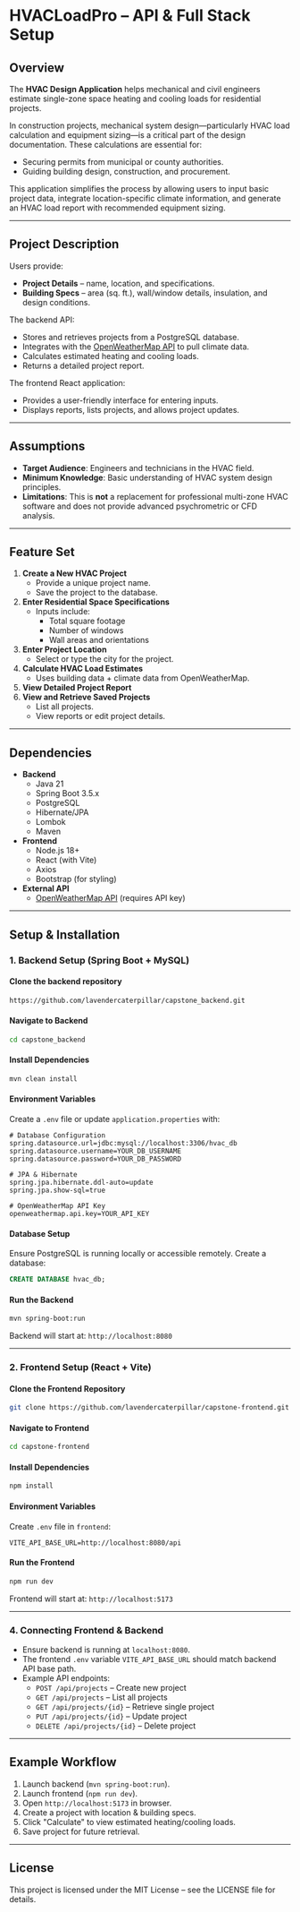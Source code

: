 # HVACLoadPro – API & Full Stack Setup

## Overview

The **HVAC Design Application** helps mechanical and civil engineers estimate single-zone space heating and cooling loads for residential projects.

In construction projects, mechanical system design—particularly HVAC load calculation and equipment sizing—is a critical part of the design documentation. These calculations are essential for:

- Securing permits from municipal or county authorities.
- Guiding building design, construction, and procurement.

This application simplifies the process by allowing users to input basic project data, integrate location-specific climate information, and generate an HVAC load report with recommended equipment sizing.

---

## Project Description

Users provide:

- **Project Details** – name, location, and specifications.
- **Building Specs** – area (sq. ft.), wall/window details, insulation, and design conditions.

The backend API:

- Stores and retrieves projects from a PostgreSQL database.
- Integrates with the [OpenWeatherMap API](https://openweathermap.org/) to pull climate data.
- Calculates estimated heating and cooling loads.
- Returns a detailed project report.

The frontend React application:

- Provides a user-friendly interface for entering inputs.
- Displays reports, lists projects, and allows project updates.

---

## Assumptions

- **Target Audience**: Engineers and technicians in the HVAC field.
- **Minimum Knowledge**: Basic understanding of HVAC system design principles.
- **Limitations**: This is **not** a replacement for professional multi-zone HVAC software and does not provide advanced psychrometric or CFD analysis.

---

## Feature Set

1. **Create a New HVAC Project**
   - Provide a unique project name.
   - Save the project to the database.
2. **Enter Residential Space Specifications**
   - Inputs include:
     - Total square footage
     - Number of windows
     - Wall areas and orientations
3. **Enter Project Location**
   - Select or type the city for the project.
4. **Calculate HVAC Load Estimates**
   - Uses building data + climate data from OpenWeatherMap.
5. **View Detailed Project Report**
6. **View and Retrieve Saved Projects**
   - List all projects.
   - View reports or edit project details.

---

## Dependencies

- **Backend**
  - Java 21
  - Spring Boot 3.5.x
  - PostgreSQL
  - Hibernate/JPA
  - Lombok
  - Maven
- **Frontend**
  - Node.js 18+
  - React (with Vite)
  - Axios
  - Bootstrap (for styling)
- **External API**
  - [OpenWeatherMap API](https://openweathermap.org/) (requires API key)

---

## Setup & Installation

### 1. Backend Setup (Spring Boot + MySQL)

#### Clone the backend repository

```bash
https://github.com/lavendercaterpillar/capstone_backend.git
```

#### Navigate to Backend

```bash
cd capstone_backend
```

#### Install Dependencies

```bash
mvn clean install
```

#### Environment Variables

Create a `.env` file or update `application.properties` with:

```properties
# Database Configuration
spring.datasource.url=jdbc:mysql://localhost:3306/hvac_db
spring.datasource.username=YOUR_DB_USERNAME
spring.datasource.password=YOUR_DB_PASSWORD

# JPA & Hibernate
spring.jpa.hibernate.ddl-auto=update
spring.jpa.show-sql=true

# OpenWeatherMap API Key
openweathermap.api.key=YOUR_API_KEY
```

#### Database Setup

Ensure PostgreSQL is running locally or accessible remotely.
Create a database:

```sql
CREATE DATABASE hvac_db;
```

#### Run the Backend

```bash
mvn spring-boot:run
```

Backend will start at:
`http://localhost:8080`

---

### 2. Frontend Setup (React + Vite)

#### Clone the Frontend Repository

```bash
git clone https://github.com/lavendercaterpillar/capstone-frontend.git
```

#### Navigate to Frontend

```bash
cd capstone-frontend
```

#### Install Dependencies

```bash
npm install
```

#### Environment Variables

Create `.env` file in `frontend`:

```env
VITE_API_BASE_URL=http://localhost:8080/api
```

#### Run the Frontend

```bash
npm run dev
```

Frontend will start at:
`http://localhost:5173`

---

### 4. Connecting Frontend & Backend

- Ensure backend is running at `localhost:8080`.
- The frontend `.env` variable `VITE_API_BASE_URL` should match backend API base path.
- Example API endpoints:
  - `POST /api/projects` – Create new project
  - `GET /api/projects` – List all projects
  - `GET /api/projects/{id}` – Retrieve single project
  - `PUT /api/projects/{id}` – Update project
  - `DELETE /api/projects/{id}` – Delete project

---

## Example Workflow

1. Launch backend (`mvn spring-boot:run`).
2. Launch frontend (`npm run dev`).
3. Open `http://localhost:5173` in browser.
4. Create a project with location & building specs.
5. Click "Calculate" to view estimated heating/cooling loads.
6. Save project for future retrieval.

---

## License

This project is licensed under the MIT License – see the LICENSE file for details.
